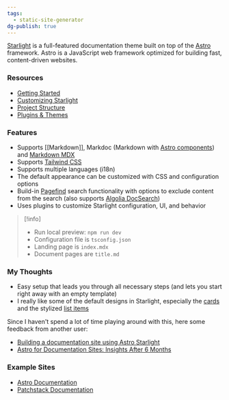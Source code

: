 ```yaml
---
tags:
  - static-site-generator
dg-publish: true
---
```


[Starlight](https://starlight.astro.build/) is a full-featured documentation theme built on top of the [Astro](https://astro.build/) framework. Astro is a JavaScript web framework optimized for building fast, content-driven websites.

### Resources

- [Getting Started](https://starlight.astro.build/getting-started/)
- [Customizing Starlight](https://starlight.astro.build/guides/customization/)
- [Project Structure](https://starlight.astro.build/guides/project-structure/)
- [Plugins & Themes](https://starlight.astro.build/resources/plugins/)

### Features

- Supports [[Markdown]], Markdoc (Markdown with [Astro components](https://docs.astro.build/en/basics/astro-components/)) and [Markdown MDX](https://mdxjs.com/)
- Supports [Tailwind CSS](https://tailwindcss.com/)
- Supports multiple languages (i18n)
- The default appearance can be customized with CSS and configuration options
- Build-in [Pagefind](https://pagefind.app/) search functionality with options to exclude content from the search (also supports [Algolia DocSearch](https://docsearch.algolia.com/))
- Uses plugins to customize Starlight configuration, UI, and behavior

> [!info]
> - Run local preview: ```npm run dev```
> - Configuration file is `tsconfig.json`
> - Landing page is `index.mdx`
> - Document pages are `title.md`

### My Thoughts

- Easy setup that leads you through all necessary steps (and lets you start right away with an empty template)
- I really like some of the default designs in Starlight, especially the [cards](https://starlight.astro.build/components/cards/) and the stylized [list items](https://starlight.astro.build/components/steps/)

 Since I haven't spend a lot of time playing around with this, here some feedback from another user:
- [Building a documentation site using Astro Starlight](https://maciekpalmowski.dev/blog/building-a-documentation-site-using-astro-starlight/)
- [Astro for Documentation Sites: Insights After 6 Months](https://maciekpalmowski.dev/blog/astro-for-documentation-sites-insights-after-6-months/)

### Example Sites

- [Astro Documentation](https://docs.astro.build/en/getting-started/)
- [Patchstack Documentation](https://docs.patchstack.com/)